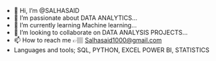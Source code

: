- 👋 Hi, I’m @SALHASAID
- 👀 I’m passionate about DATA ANALYTICS...
- 🌱 I’m currently learning Machine learning...
- 💞️ I’m looking to collaborate on DATA ANALYSIS PROJECTS...
- 📫 How to reach me 👉🏽 Salhasaid1000@gmail.com
- Languages and tools; SQL, PYTHON, EXCEL POWER BI, STATISTICS

<!---
SALHASAID/SALHASAID is a ✨ special ✨ repository because its `README.md` (this file) appears on your GitHub profile.
You can click the Preview link to take a look at your changes.
--->
